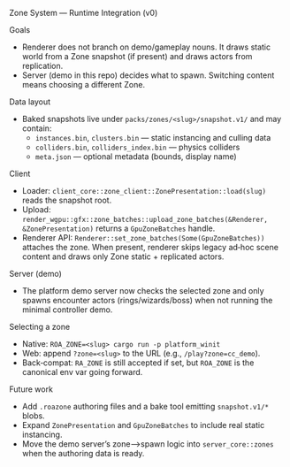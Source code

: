 Zone System — Runtime Integration (v0)

Goals
- Renderer does not branch on demo/gameplay nouns. It draws static world from a Zone snapshot (if present) and draws actors from replication.
- Server (demo in this repo) decides what to spawn. Switching content means choosing a different Zone.

Data layout
- Baked snapshots live under `packs/zones/<slug>/snapshot.v1/` and may contain:
  - `instances.bin`, `clusters.bin` — static instancing and culling data
  - `colliders.bin`, `colliders_index.bin` — physics colliders
  - `meta.json` — optional metadata (bounds, display name)

Client
- Loader: `client_core::zone_client::ZonePresentation::load(slug)` reads the snapshot root.
- Upload: `render_wgpu::gfx::zone_batches::upload_zone_batches(&Renderer, &ZonePresentation)` returns a `GpuZoneBatches` handle.
- Renderer API: `Renderer::set_zone_batches(Some(GpuZoneBatches))` attaches the zone. When present, renderer skips legacy ad‑hoc scene content and draws only Zone static + replicated actors.

Server (demo)
- The platform demo server now checks the selected zone and only spawns encounter actors (rings/wizards/boss) when not running the minimal controller demo.

Selecting a zone
- Native: `ROA_ZONE=<slug> cargo run -p platform_winit`
- Web: append `?zone=<slug>` to the URL (e.g., `/play?zone=cc_demo`).
- Back‑compat: `RA_ZONE` is still accepted if set, but `ROA_ZONE` is the canonical env var going forward.

Future work
- Add `.roazone` authoring files and a bake tool emitting `snapshot.v1/*` blobs.
- Expand `ZonePresentation` and `GpuZoneBatches` to include real static instancing.
- Move the demo server’s zone–>spawn logic into `server_core::zones` when the authoring data is ready.

